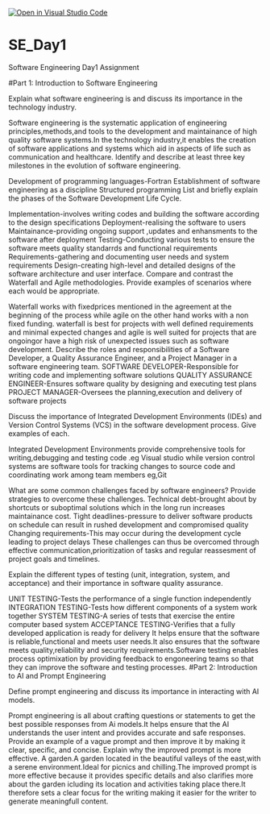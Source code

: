 [![Open in Visual Studio Code](https://classroom.github.com/assets/open-in-vscode-2e0aaae1b6195c2367325f4f02e2d04e9abb55f0b24a779b69b11b9e10269abc.svg)](https://classroom.github.com/online_ide?assignment_repo_id=16987024&assignment_repo_type=AssignmentRepo)
# SE_Day1
Software Engineering Day1 Assignment

#Part 1: Introduction to Software Engineering

Explain what software engineering is and discuss its importance in the technology industry.

Software engineering is the systematic application of engineering principles,methods,and tools to the development and maintainance of high quality software systems.In the technology industry,it enables the creation of software applications and systems which aid in aspects of life such as communication and healthcare.
Identify and describe at least three key milestones in the evolution of software engineering.

Development of programming languages-Fortran
Establishment of software engineering as a discipline
Structured programming
List and briefly explain the phases of the Software Development Life Cycle.

Implementation-involves writing codes and building the software according to the design specifications
Deployment-realising the software to users
Maintainance-providing ongoing support ,updates and enhansments to the software after deployment
Testing-Conducting various tests to ensure the software meets quality standarrds and functional requirements
Requirements-gathering and documenting user needs and system requirements
Design-creating high-level and detailed designs of the software architecture and user interface.
Compare and contrast the Waterfall and Agile methodologies. Provide examples of scenarios where each would be appropriate.

Waterfall works with fixedprices mentioned in the agreement at the beginning of the process while agile on the other hand works with a non fixed funding.
waterfall is best for projects with well defined requirements and minimal expected changes and agile is well suited for projects that are ongoingor have a high risk of unexpected issues such as software development.
Describe the roles and responsibilities of a Software Developer, a Quality Assurance Engineer, and a Project Manager in a software engineering team.
SOFTWARE DEVELOPER-Responsible for writing code and implementing software solutions
QUALITY ASSURANCE ENGINEER-Ensures software quality by designing and executing test plans
PROJECT MANAGER-Oversees the planning,execution and delivery of software projects

Discuss the importance of Integrated Development Environments (IDEs) and Version Control Systems (VCS) in the software development process. Give examples of each.

Integrated Development Environments provide comprehensive tools for writing,debugging and testing code .eg Visual studio while version control systems are software tools for tracking changes to source code and coordinating work among team members eg,Git

What are some common challenges faced by software engineers? Provide strategies to overcome these challenges.
Technical debt-brought about by shortcuts or suboptimal solutions which in the long run increases maintainance cost.
Tight deadlines-pressure to deliver software products on schedule can result in rushed development and compromised quality
Changing requirements-This may occur during the development cycle leading to project delays
These challenges can thus be overcomed through effective communication,prioritization of tasks and regular reassesment of project goals and timelines.

Explain the different types of testing (unit, integration, system, and acceptance) and their importance in software quality assurance.

UNIT TESTING-Tests the performance of a single function independently
INTEGRATION TESTING-Tests how different components of a system work together
SYSTEM TESTING-A series of tests that exercise the entire computer based system
ACCEPTANCE TESTING-Verifies that a fully developed application is ready for delivery
It helps ensure that the software is reliable,functional and meets user needs.It also ensures that the software meets quality,reliability and security requirements.Software testing enables process optimixation by providing feedback to engoneering teams so that they can improve the software and testing processes.
#Part 2: Introduction to AI and Prompt Engineering


Define prompt engineering and discuss its importance in interacting with AI models.

Prompt engineering is all about crafting questions or statements to get the best possible responses from Ai models.It helps ensure that the AI understands the user intent and provides accurate and safe responses.
Provide an example of a vague prompt and then improve it by making it clear, specific, and concise. Explain why the improved prompt is more effective.
A garden.A garden located in the beautiful valleys of the east,with a serene environment.Ideal for picnics and chilling.The improved prompt is more effective because it provides specific details and also clarifies more about the garden icluding its location and activities taking place there.It therefore sets a clear focus for the writing making it easier for the writer to generate meaningfull content.
